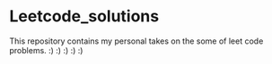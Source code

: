 # Leetcode_solutions
This repository contains my personal takes on the some of leet code problems. :) :) :) :) :)
